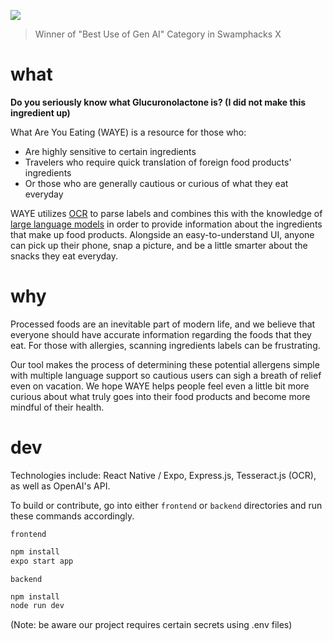 
[<img src="https://github.com/user-attachments/assets/c90cd6c2-3fcb-40f7-9de1-97b04b13cd95">](https://devpost.com/software/waye-what-are-you-eating)

> Winner of "Best Use of Gen AI" Category in Swamphacks X

# what
**Do you seriously know what Glucuronolactone is? (I did not make this ingredient up)**

What Are You Eating (WAYE) is a resource for those who:
  - Are highly sensitive to certain ingredients
  - Travelers who require quick translation of foreign food products' ingredients
  - Or those who are generally cautious or curious of what they eat everyday

WAYE utilizes [OCR](https://en.wikipedia.org/wiki/Optical_character_recognition) to parse labels and combines this with the knowledge of [large language models](https://en.wikipedia.org/wiki/Large_language_model) in order to provide information about the ingredients that make up food products. Alongside an easy-to-understand UI, anyone can pick up their phone, snap a picture, and be a little smarter about the snacks they eat everyday.

# why
Processed foods are an inevitable part of modern life, and we believe that everyone should have accurate information regarding the foods that they eat. For those with allergies, scanning ingredients labels can be frustrating. 

Our tool makes the process of determining these potential allergens simple with multiple language support so cautious users can sigh a breath of relief even on vacation. We hope WAYE helps people feel even a little bit more curious about what truly goes into their food products and become more mindful of their health.


# dev
Technologies include: React Native / Expo, Express.js, Tesseract.js (OCR), as well as OpenAI's API.

To build or contribute, go into either `frontend` or `backend` directories and run these commands accordingly.

`frontend`
```bash
npm install
expo start app
```
`backend`
```bash
npm install
node run dev
```

(Note: be aware our project requires certain secrets using .env files) 


